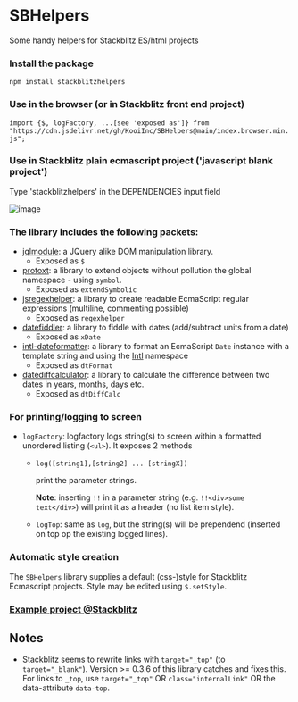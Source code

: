 # SBHelpers
Some handy helpers for Stackblitz ES/html projects

### Install the package
`npm install stackblitzhelpers`

### Use in the browser (or in Stackblitz front end project)
`import {$, logFactory, ...[see 'exposed as']} from "https://cdn.jsdelivr.net/gh/KooiInc/SBHelpers@main/index.browser.min.js";`

### Use in Stackblitz plain ecmascript project ('javascript blank project')
Type 'stackblitzhelpers' in the DEPENDENCIES input field

![image](https://github.com/KooiInc/SBHelpers/assets/836043/f1e33a6a-48d4-4d58-acb3-7150cd77806e)

### The library includes the following packets:

- [jqlmodule](https://www.npmjs.com/package/jqlmodule): a JQuery alike DOM manipulation library. 
  - Exposed as `$`
- [protoxt](https://www.npmjs.com/package/protoxt): a library to extend objects without pollution the global namespace - using `symbol`. 
  - Exposed as `extendSymbolic`
- [jsregexhelper](https://www.npmjs.com/package/jsregexphelper): a library to create readable EcmaScript regular expressions (multiline, commenting possible)
  - Exposed as `regexhelper`
- [datefiddler](https://www.npmjs.com/package/datefiddler): a library to fiddle with dates (add/subtract units from a date)
  - Exposed as `xDate`
- [intl-dateformatter](https://www.npmjs.com/package/intl-dateformatter): a library to format an EcmaScript `Date` instance with a template string and using the [Intl](https://developer.mozilla.org/en-US/docs/Web/JavaScript/Reference/Global_Objects/Intl) namespace
  - Exposed as `dtFormat`
- [datediffcalculator](https://www.npmjs.com/package/datediffcalculator): a library to calculate the difference between two dates in years, months, days etc.
  - Exposed as `dtDiffCalc`

### For printing/logging to screen
- `logFactory`: logfactory logs string(s) to screen within a formatted unordered listing (`<ul>`). It exposes 2 methods
  - `log([string1],[string2] ... [stringX])`
    
    print the parameter strings.
    
    <b>Note</b>: inserting `!!` in a parameter string (e.g. `!!<div>some text</div>`) will print it as a header (no list item style).
  - `logTop`: same as `log`, but the string(s) will be prependend (inserted on top op the existing logged lines).

### Automatic style creation
The `SBHelpers` library supplies a default (css-)style for Stackblitz Ecmascript projects. Style may be edited using `$.setStyle`.

### [Example project @Stackblitz](https://stackblitz.com/edit/js-eukuys?file=index.js)

## Notes
- Stackblitz seems to rewrite links with `target="_top"` (to `target="_blank"`). 
  Version >= 0.3.6 of this library catches and fixes this. For links to `_top`, 
  use `target="_top"` OR `class="internalLink"` OR the data-attribute `data-top`.
